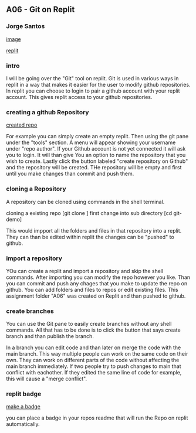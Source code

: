 ## A06 - Git on Replit
### Jorge Santos


[image](https://github.com/jorcsan/4883-SoftwareTools-Santos/assets/123038198/6cfeb9d9-6495-4eca-8c48-80049c0f0e19)




[replit](https://replit.com/~)

### intro

I will be going over the "Git" tool on replit. Git is used in various ways in replit in a way that makes it easier for the user to modify github repositories. In replit you can choose to login to pair a github account with your replit account. This gives replit access to your github repositories.

### creating a github Repository

[created repo](https://github.com/jorcsan/present)

For example you can simply create an empty replit. Then using the git pane under the "tools" section. A menu will appear showing your username under "repo author". If your Github account is not yet connected it will ask you to login. It will than give You an option to name the repository that you wish to create. Lastly click the button labeled "create repository on Github" and the repository will be created. THe repository will be empty and first until you make changes than commit and push them.

### cloning a Repository

A repository can be cloned using commands in the shell terminal. 

cloning a existing repo [git clone <url-to-your-repository>]
first change into sub directory   [cd git-demo]

This would impport all the folders and files in that repository into a replit. They can than be edited within replit the changes can be "pushed" to github. 


### import a repository

YOu can create a replit and import a repository and skip the shell commands. After importing you can modify the repo however you like. Than you can commit and push any chages that you make to update the repo on github. You can add folders and files to repos or edit existing files. This assignment folder "A06" was created on Replit and than pushed to github.

### create branches

You can use the Git pane to easily create branches without any shell commands. All that has to be done is to click the button that says create branch and than publish the branch.

In a branch you can edit code and than later on merge the code with the main branch. This way multiple people can work on the same code on their own. They can work on different parts of the code without affecting the main branch immediately. If two people try to push changes to main that conflict with eachother. If they edited the same line of code for example, this will cause a "merge conflict".

### replit badge

[make a badge](https://docs.replit.com/programming-ide/using-git-on-replit/running-github-repositories-replit#adding-a-run-on-replit-badge)

you can place a badge in your repos readme that will run the Repo on replit automatically.
